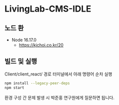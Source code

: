 # LivingLab-CMS-IDLE

## 노드 환

- Node 16.17.0
  - https://kjchoi.co.kr/20

## 빌드 및 실행

Client/client_react/ 경로 터미널에서 아래 명령어 순차 실행

```bash
npm install --legacy-peer-deps
npm start
```

환경 구성 간 문제 발생 시 박준홍 연구원에게 질문하면 됩니다.
